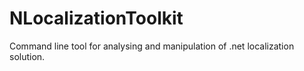 # NLocalizationToolkit
Command line tool for analysing and manipulation of .net localization solution.
